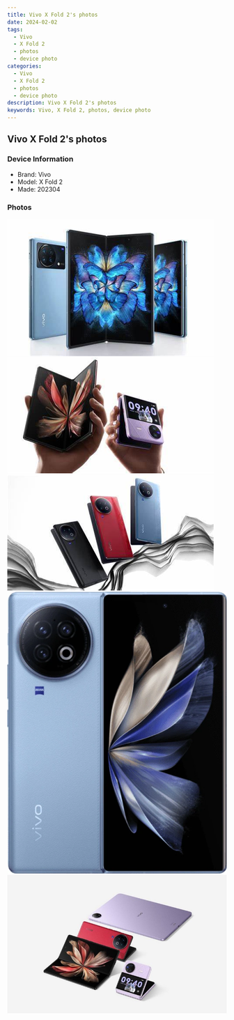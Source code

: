 ```yaml
---
title: Vivo X Fold 2's photos
date: 2024-02-02
tags: 
  - Vivo
  - X Fold 2
  - photos
  - device photo
categories: 
  - Vivo
  - X Fold 2
  - photos
  - device photo
description: Vivo X Fold 2's photos
keywords: Vivo, X Fold 2, photos, device photo
---
```


## Vivo X Fold 2's photos

### Device Information

- Brand: Vivo
- Model: X Fold 2
- Made: 202304

### Photos

![/images/best-assets/devices/vivo/vivo-x-fold-2/1.jpg](/images/best-assets/devices/vivo/vivo-x-fold-2/1.jpg)
![/images/best-assets/devices/vivo/vivo-x-fold-2/2.jpg](/images/best-assets/devices/vivo/vivo-x-fold-2/2.jpg)
![/images/best-assets/devices/vivo/vivo-x-fold-2/3.jpg](/images/best-assets/devices/vivo/vivo-x-fold-2/3.jpg)
![/images/best-assets/devices/vivo/vivo-x-fold-2/4.jpg](/images/best-assets/devices/vivo/vivo-x-fold-2/4.jpg)
![/images/best-assets/devices/vivo/vivo-x-fold-2/5.jpg](/images/best-assets/devices/vivo/vivo-x-fold-2/5.jpg)
